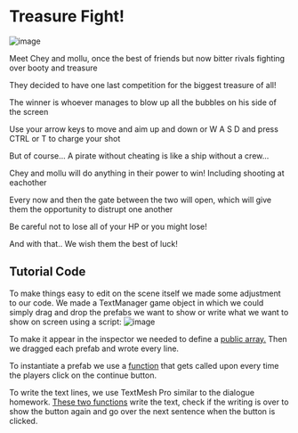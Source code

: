 # Treasure Fight!

![image](https://user-images.githubusercontent.com/33173449/83664048-24f56a80-a5d2-11ea-928a-8c9ec3700a9d.png)

Meet Chey and mollu, once the best of friends but now bitter rivals fighting over booty and treasure

They decided to have one last competition for the biggest treasure of all!

The winner is whoever manages to blow up all the bubbles on his side of the screen

Use your arrow keys to move and aim up and down or W A S D and press CTRL or T to charge your shot

But of course... A pirate without cheating is like a ship without a crew...

Chey and mollu will do anything in their power to win! Including shooting at eachother

Every now and then the gate between the two will open, which will give them the opportunity to distrupt one another

Be careful not to lose all of your HP or you might lose!

And with that.. We wish them the best of luck!

## Tutorial Code
To make things easy to edit on the scene itself we made some adjustment to our code.
We made a TextManager game object in which we could simply drag and drop the prefabs we want to show or write what we want to show on screen using a script:
![image](https://user-images.githubusercontent.com/33173449/83669182-d0ee8400-a5d9-11ea-87a7-bf38d58a632a.png)

To make it appear in the inspector we needed to define a [public array.](https://github.com/EladMotzny/yourgame/blob/515566fa57b73b310acc7d43b8b3f695f95f49f1/Blast/Assets/Scripts/TutorialText.cs#L11-L12)
Then we dragged each prefab and wrote every line.

To instantiate a prefab we use a [function](https://github.com/EladMotzny/yourgame/blob/515566fa57b73b310acc7d43b8b3f695f95f49f1/Blast/Assets/Scripts/TutorialText.cs#L66-L95) that gets called upon every time the players click on the continue button.

To write the text lines, we use TextMesh Pro similar to the dialogue homework. [These two functions](https://github.com/EladMotzny/yourgame/blob/515566fa57b73b310acc7d43b8b3f695f95f49f1/Blast/Assets/Scripts/TutorialText.cs#L35-L65) write the text, check if the writing is over to show the button again and go over the next sentence when the button is clicked.
